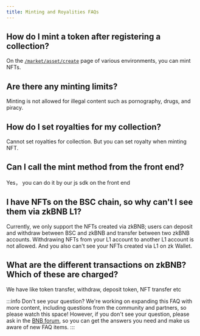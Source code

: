 ```yaml
---
title: Minting and Royalities FAQs
---
```


## How do I mint a token after registering a collection?
On the [`/market/asset/create`](https://zkbnb.bnbchain.org/market/collection/create) page of various environments, you can mint NFTs.

## Are there any minting limits?
Minting is not allowed for illegal content such as pornography, drugs, and piracy.

## How do I set royalties for my collection?
Cannot set royalties for collection. But you can set royalty when minting NFT.

## Can I call the mint method from the front end?
Yes， you can do it by our js sdk on the front end

## I have NFTs on the BSC chain, so why can't I see them via zkBNB L1?
Currently, we only support the NFTs created via zkBNB; users can deposit and withdraw between BSC and zkBNB and transfer between two zkBNB accounts. Withdrawing NFTs from your L1 account to another L1 account is not allowed. And you also can't see your NFTs created via L1 on zk Wallet.

## What are the different transactions on zkBNB? Which of these are charged?
We have like token transfer, withdraw, deposit token, NFT transfer etc

:::info Don't see your question?
We're working on expanding this FAQ with more content, including questions from the community and partners, so please watch this space! However, if you don't see your question, please ask in the [BNB forum](https://forum.bnbchain.org/), so you can get the answers you need and make us aware of new FAQ items.
:::


